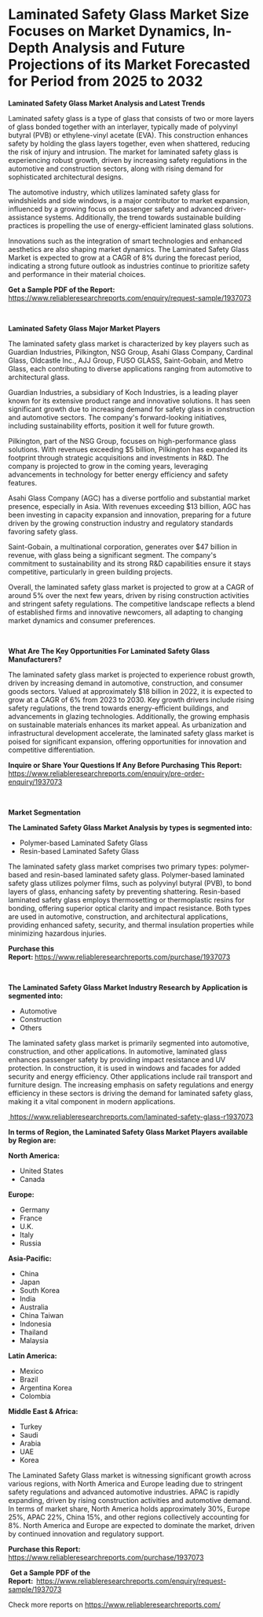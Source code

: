 <p><h1>Laminated Safety Glass Market Size Focuses on Market Dynamics, In-Depth Analysis and Future Projections of its Market Forecasted for Period from 2025 to 2032</h1></p><p><strong>Laminated Safety Glass Market Analysis and Latest Trends</strong></p>
<p><p>Laminated safety glass is a type of glass that consists of two or more layers of glass bonded together with an interlayer, typically made of polyvinyl butyral (PVB) or ethylene-vinyl acetate (EVA). This construction enhances safety by holding the glass layers together, even when shattered, reducing the risk of injury and intrusion. The market for laminated safety glass is experiencing robust growth, driven by increasing safety regulations in the automotive and construction sectors, along with rising demand for sophisticated architectural designs. </p><p>The automotive industry, which utilizes laminated safety glass for windshields and side windows, is a major contributor to market expansion, influenced by a growing focus on passenger safety and advanced driver-assistance systems. Additionally, the trend towards sustainable building practices is propelling the use of energy-efficient laminated glass solutions. </p><p>Innovations such as the integration of smart technologies and enhanced aesthetics are also shaping market dynamics. The Laminated Safety Glass Market is expected to grow at a CAGR of 8% during the forecast period, indicating a strong future outlook as industries continue to prioritize safety and performance in their material choices.</p></p>
<p><strong>Get a Sample PDF of the Report:&nbsp;</strong> <a href="https://www.reliableresearchreports.com/enquiry/request-sample/1937073?utm_campaign=2273&utm_medium=2&utm_source=Github&utm_content=ia&utm_term=01042025&utm_id=laminated-safety-glass">https://www.reliableresearchreports.com/enquiry/request-sample/1937073</a></p>
<p>&nbsp;</p>
<p><strong>Laminated Safety Glass Major Market Players</strong></p>
<p><p>The laminated safety glass market is characterized by key players such as Guardian Industries, Pilkington, NSG Group, Asahi Glass Company, Cardinal Glass, Oldcastle Inc., AJJ Group, FUSO GLASS, Saint-Gobain, and Metro Glass, each contributing to diverse applications ranging from automotive to architectural glass.</p><p>Guardian Industries, a subsidiary of Koch Industries, is a leading player known for its extensive product range and innovative solutions. It has seen significant growth due to increasing demand for safety glass in construction and automotive sectors. The company's forward-looking initiatives, including sustainability efforts, position it well for future growth.</p><p>Pilkington, part of the NSG Group, focuses on high-performance glass solutions. With revenues exceeding $5 billion, Pilkington has expanded its footprint through strategic acquisitions and investments in R&D. The company is projected to grow in the coming years, leveraging advancements in technology for better energy efficiency and safety features.</p><p>Asahi Glass Company (AGC) has a diverse portfolio and substantial market presence, especially in Asia. With revenues exceeding $13 billion, AGC has been investing in capacity expansion and innovation, preparing for a future driven by the growing construction industry and regulatory standards favoring safety glass.</p><p>Saint-Gobain, a multinational corporation, generates over $47 billion in revenue, with glass being a significant segment. The company's commitment to sustainability and its strong R&D capabilities ensure it stays competitive, particularly in green building projects.</p><p>Overall, the laminated safety glass market is projected to grow at a CAGR of around 5% over the next few years, driven by rising construction activities and stringent safety regulations. The competitive landscape reflects a blend of established firms and innovative newcomers, all adapting to changing market dynamics and consumer preferences.</p></p>
<p>&nbsp;</p>
<p><strong>What Are The Key Opportunities For Laminated Safety Glass Manufacturers?</strong></p>
<p><p>The laminated safety glass market is projected to experience robust growth, driven by increasing demand in automotive, construction, and consumer goods sectors. Valued at approximately $18 billion in 2022, it is expected to grow at a CAGR of 6% from 2023 to 2030. Key growth drivers include rising safety regulations, the trend towards energy-efficient buildings, and advancements in glazing technologies. Additionally, the growing emphasis on sustainable materials enhances its market appeal. As urbanization and infrastructural development accelerate, the laminated safety glass market is poised for significant expansion, offering opportunities for innovation and competitive differentiation.</p></p>
<p><strong>Inquire or Share Your Questions If Any Before Purchasing This Report:</strong> <a href="https://www.reliableresearchreports.com/enquiry/pre-order-enquiry/1937073?utm_campaign=2273&utm_medium=2&utm_source=Github&utm_content=ia&utm_term=01042025&utm_id=laminated-safety-glass">https://www.reliableresearchreports.com/enquiry/pre-order-enquiry/1937073</a></p>
<p>&nbsp;</p>
<p><strong>Market Segmentation</strong></p>
<p><strong>The Laminated Safety Glass Market Analysis by types is segmented into:</strong></p>
<p><ul><li>Polymer-based Laminated Safety Glass</li><li>Resin-based Laminated Safety Glass</li></ul></p>
<p><p>The laminated safety glass market comprises two primary types: polymer-based and resin-based laminated safety glass. Polymer-based laminated safety glass utilizes polymer films, such as polyvinyl butyral (PVB), to bond layers of glass, enhancing safety by preventing shattering. Resin-based laminated safety glass employs thermosetting or thermoplastic resins for bonding, offering superior optical clarity and impact resistance. Both types are used in automotive, construction, and architectural applications, providing enhanced safety, security, and thermal insulation properties while minimizing hazardous injuries.</p></p>
<p><strong>Purchase this Report:&nbsp;</strong><a href="https://www.reliableresearchreports.com/purchase/1937073?utm_campaign=2273&utm_medium=2&utm_source=Github&utm_content=ia&utm_term=01042025&utm_id=laminated-safety-glass">https://www.reliableresearchreports.com/purchase/1937073</a></p>
<p>&nbsp;</p>
<p><strong>The Laminated Safety Glass Market Industry Research by Application is segmented into:</strong></p>
<p><ul><li>Automotive</li><li>Construction</li><li>Others</li></ul></p>
<p><p>The laminated safety glass market is primarily segmented into automotive, construction, and other applications. In automotive, laminated glass enhances passenger safety by providing impact resistance and UV protection. In construction, it is used in windows and facades for added security and energy efficiency. Other applications include rail transport and furniture design. The increasing emphasis on safety regulations and energy efficiency in these sectors is driving the demand for laminated safety glass, making it a vital component in modern applications.</p></p>
<p><a href="https://www.reliableresearchreports.com/laminated-safety-glass-r1937073?utm_campaign=2273&utm_medium=2&utm_source=Github&utm_content=ia&utm_term=01042025&utm_id=laminated-safety-glass">&nbsp;https://www.reliableresearchreports.com/laminated-safety-glass-r1937073</a></p>
<p><strong>In terms of Region, the Laminated Safety Glass Market Players available by Region are:</strong></p>
<p>
    <p> <strong> North America: </strong>
        <ul>
            <li>United States</li>
            <li>Canada</li>
        </ul>
        </p> 
    <p> <strong> Europe: </strong>
        <ul>
            <li>Germany</li>
            <li>France</li>
            <li>U.K.</li>
            <li>Italy</li>
            <li>Russia</li>
        </ul>
        </p> 
    <p> <strong> Asia-Pacific: </strong>
        <ul>
            <li>China</li>
            <li>Japan</li>
            <li>South Korea</li>
            <li>India</li>
            <li>Australia</li>
            <li>China Taiwan</li>
            <li>Indonesia</li>
            <li>Thailand</li>
            <li>Malaysia</li>
        </ul>
        </p> 
    <p> <strong> Latin America: </strong>
        <ul>
            <li>Mexico</li>
            <li>Brazil</li>
            <li>Argentina Korea</li>
            <li>Colombia</li>
        </ul>
        </p> 
    <p> <strong> Middle East & Africa: </strong>
        <ul>
            <li>Turkey</li>
            <li>Saudi</li>
            <li>Arabia</li>
            <li>UAE</li>
            <li>Korea</li>
        </ul>
    </p>
    </p>
<p><p>The Laminated Safety Glass market is witnessing significant growth across various regions, with North America and Europe leading due to stringent safety regulations and advanced automotive industries. APAC is rapidly expanding, driven by rising construction activities and automotive demand. In terms of market share, North America holds approximately 30%, Europe 25%, APAC 22%, China 15%, and other regions collectively accounting for 8%. North America and Europe are expected to dominate the market, driven by continued innovation and regulatory support.</p></p>
<p><strong>Purchase this Report: </strong><a href="https://www.reliableresearchreports.com/purchase/1937073?utm_campaign=2273&utm_medium=2&utm_source=Github&utm_content=ia&utm_term=01042025&utm_id=laminated-safety-glass">https://www.reliableresearchreports.com/purchase/1937073</a></p>
<p>&nbsp;<strong>Get a Sample PDF of the Report:&nbsp;&nbsp;</strong><a href="https://www.reliableresearchreports.com/enquiry/request-sample/1937073?utm_campaign=2273&utm_medium=2&utm_source=Github&utm_content=ia&utm_term=01042025&utm_id=laminated-safety-glass">https://www.reliableresearchreports.com/enquiry/request-sample/1937073</a></p>
<p><strong></strong></p>
<p>Check more reports on <a href="https://www.reliableresearchreports.com/?utm_campaign=2273&utm_medium=2&utm_source=Github&utm_content=ia&utm_term=01042025&utm_id=laminated-safety-glass">https://www.reliableresearchreports.com/</a></p>